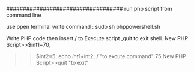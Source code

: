 ###################################
run php script from command line

use
open terminal
write command : sudo sh phppowershell.sh

Write PHP code then insert / to Execute script ,quit to exit shell.
New PHP Script>>$int1=70;
>>$int2=5;
>>echo $int1+$int2;
>>/ "to excute command"
75
New PHP Script>>quit  "to exit"
